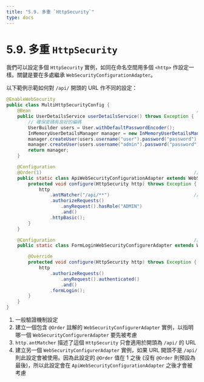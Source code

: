 ```yaml
---
title: "5.9. 多重 `HttpSecurity`"
type: docs
---
```


# 5.9. 多重 `HttpSecurity`

我們可以設定多個 `HttpSecurity` 實例，如同在命名空間用多個 `<http>` 作設定一樣。關鍵是要在多處繼承 `WebSecurityConfigurationAdapter`。

以下範例示範如何對 `/api/` 開頭的 URL 作不同的設定：

```java
@EnableWebSecurity
public class MultiHttpSecurityConfig {
	@Bean                                                             // 1.
	public UserDetailsService userDetailsService() throws Exception {
		// 確保密碼有良好的編碼
		UserBuilder users = User.withDefaultPasswordEncoder();
		InMemoryUserDetailsManager manager = new InMemoryUserDetailsManager();
		manager.createUser(users.username("user").password("password").roles("USER").build());
		manager.createUser(users.username("admin").password("password").roles("USER","ADMIN").build());
		return manager;
	}

	@Configuration
	@Order(1)                                                        // 2.
	public static class ApiWebSecurityConfigurationAdapter extends WebSecurityConfigurerAdapter {
		protected void configure(HttpSecurity http) throws Exception {
			http
				.antMatcher("/api/**")                               // 3.
				.authorizeRequests()
					.anyRequest().hasRole("ADMIN")
					.and()
				.httpBasic();
		}
	}

	@Configuration                                                   // 4.
	public static class FormLoginWebSecurityConfigurerAdapter extends WebSecurityConfigurerAdapter {

		@Override
		protected void configure(HttpSecurity http) throws Exception {
			http
				.authorizeRequests()
					.anyRequest().authenticated()
					.and()
				.formLogin();
		}
	}
}
```

1. 一般驗證機制設定
2. 建立一個包含 `@Order` 註解的 `WebSecurityConfigurerAdapter` 實例，以指明哪一個 `WebSecurityConfigurerAdapter` 要先被考慮
3. `http.antMatcher` 描述了這個 `HttpSecurity` 只會適用於開頭為 `/api/` 的 URL
4. 建立另一個 `WebSecurityConfigurerAdapter` 實例，如果 URL 開頭不是 `/api/` 則此設定會被使用。因為此設定的 `@Order` 值在 1 之後 (沒有 `@Order` 則預設為最後)，所以此設定會在 `ApiWebSecurityConfigurationAdapter` 之後才會被考慮